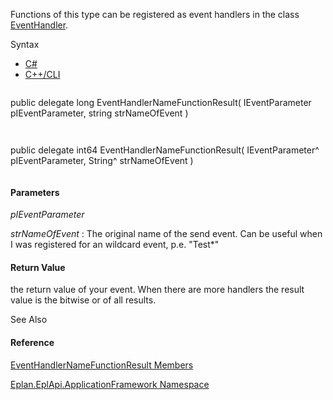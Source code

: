 Functions of this type can be registered as event handlers in the class [EventHandler](Eplan.EplApi.AFu~Eplan.EplApi.ApplicationFramework.EventHandler.html).

Syntax

* [C#](#i-syntax-CS)
* [C++/CLI](#i-syntax-CPP2005)

```
```
public delegate long EventHandlerNameFunctionResult( 
   IEventParameter pIEventParameter,
   string strNameOfEvent
)
```
```

```
```
public delegate int64 EventHandlerNameFunctionResult( 
   IEventParameter^ pIEventParameter,
   String^ strNameOfEvent
)
```
```

#### Parameters

*pIEventParameter*


*strNameOfEvent*
:   The original name of the send event. Can be useful when I was registered for an wildcard event, p.e. "Test\*"

#### Return Value

the return value of your event. When there are more handlers the result value is the bitwise or of all results.



See Also

#### Reference

[EventHandlerNameFunctionResult Members](Eplan.EplApi.AFu~Eplan.EplApi.ApplicationFramework.EventHandlerNameFunctionResult.html)
  
[Eplan.EplApi.ApplicationFramework Namespace](Eplan.EplApi.AFu~Eplan.EplApi.ApplicationFramework_namespace.html)